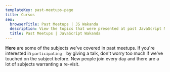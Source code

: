 ```yaml
---
templateKey: past-meetups-page
title: Cursos
seo:
  browserTitle: Past Meetups | JS Wakanda
  description: View the topics that were presented at past JavaScript Montreal meetups.
  title: Past Meetups | JavaScript Wakanda
---
```

**Here** are some of the subjects we've covered in past meetups. If you're interested in `participating  `by giving a talk, don't worry too much if we've touched on the subject before. New people join every day and there are a lot of subjects warranting a re-visit.

